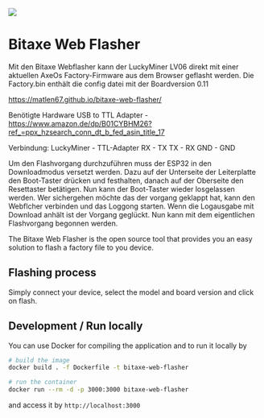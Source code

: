 [![](https://dcbadge.vercel.app/api/server/3E8ca2dkcC)](https://discord.gg/3E8ca2dkcC)

# Bitaxe Web Flasher
Mit den Bitaxe Webflasher kann der LuckyMiner LV06 direkt mit einer aktuellen AxeOs Factory-Firmware aus dem Browser geflasht werden.
Die Factory.bin enthält die config datei mit der Boardversion 0.11

https://matlen67.github.io/bitaxe-web-flasher/

Benötigte Hardware
USB to TTL Adapter - https://www.amazon.de/dp/B01CYBHM26?ref_=ppx_hzsearch_conn_dt_b_fed_asin_title_17

Verbindung: 
LuckyMiner - TTL-Adapter
   RX      -    TX
   TX      -    RX
   GND     -    GND
   
Um den Flashvorgang durchzuführen muss der ESP32 in den Downloadmodus versetzt werden. Dazu auf der Unterseite der Leiterplatte den Boot-Taster drücken und festhalten, danach auf der Oberseite den Resettaster betätigen. Nun kann der Boot-Taster wieder losgelassen werden.
Wer sichergehen möchte das der vorgang geklappt hat, kann den Webflcher verbinden und das Loggong starten. Wenn die Logausgabe mit Download anhält ist der Vorgang geglückt.
Nun kann mit dem eigentlichen Flashvorgang begonnen werden.


The Bitaxe Web Flasher is the open source tool that provides you an easy solution to flash a factory file to you device.

## Flashing process

Simply connect your device, select the model and board version and click on flash.

## Development / Run locally

You can use Docker for compiling the application and to run it locally by

```bash
# build the image
docker build . -f Dockerfile -t bitaxe-web-flasher

# run the container
docker run --rm -d -p 3000:3000 bitaxe-web-flasher
```

and access it by `http://localhost:3000`
